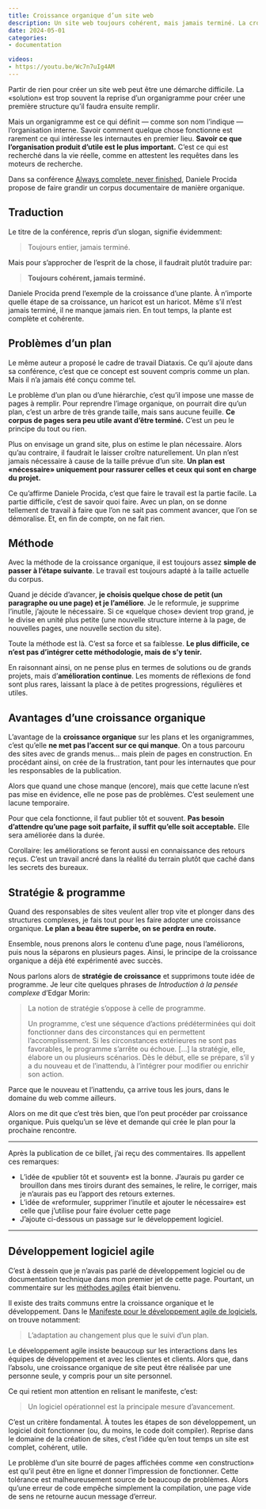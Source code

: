 ```yaml
---
title: Croissance organique d’un site web
description: Un site web toujours cohérent, mais jamais terminé. La croissance organique permet d’évoluer progressivement sans mettre l’accent sur les faiblesses et les problèmes. Et ça fonctionne!
date: 2024-05-01
categories:
- documentation

videos:
- https://youtu.be/Wc7n7uIg4AM
---
```


Partir de rien pour créer un site web peut être une démarche difficile. La «solution» est trop souvent la reprise d’un organigramme pour créer une première structure qu’il faudra ensuite remplir.

Mais un organigramme est ce qui définit — comme son nom l’indique — l’organisation interne. Savoir comment quelque chose fonctionne est rarement ce qui intéresse les internautes en premier lieu. **Savoir ce que l’organisation produit d’utile est le plus important.** C’est ce qui est recherché dans la vie réelle, comme en attestent les requêtes dans les moteurs de recherche.

Dans sa conférence [Always complete, never finished](https://www.writethedocs.org/videos/portland/2021/always-complete-never-finished-daniele-procida/), Daniele Procida propose de faire grandir un corpus documentaire de manière organique.

## Traduction

Le titre de la conférence, repris d’un slogan, signifie évidemment:

> Toujours entier, jamais terminé.

Mais pour s’approcher de l’esprit de la chose, il faudrait plutôt traduire par:

> **Toujours cohérent, jamais terminé.**

Daniele Procida prend l’exemple de la croissance d’une plante. À n’importe quelle étape de sa croissance, un haricot est un haricot. Même s’il n’est jamais terminé, il ne manque jamais rien. En tout temps, la plante est complète et cohérente.

## Problèmes d’un plan

Le même auteur a proposé le cadre de travail Diataxis. Ce qu’il ajoute dans sa conférence, c’est que ce concept est souvent compris comme un plan. Mais il n’a jamais été conçu comme tel.

Le problème d’un plan ou d’une hiérarchie, c’est qu’il impose une masse de pages à remplir. Pour reprendre l’image organique, on pourrait dire qu’un plan, c’est un arbre de très grande taille, mais sans aucune feuille. **Ce corpus de pages sera peu utile avant d’être terminé.** C’est un peu le principe du tout ou rien.

Plus on envisage un grand site, plus on estime le plan nécessaire. Alors qu’au contraire, il faudrait le laisser croître naturellement. Un plan n’est jamais nécessaire à cause de la taille prévue d’un site. **Un plan est «nécessaire» uniquement pour rassurer celles et ceux qui sont en charge du projet.**

Ce qu’affirme Daniele Procida, c’est que faire le travail est la partie facile. La partie difficile, c’est de savoir quoi faire. Avec un plan, on se donne tellement de travail à faire que l’on ne sait pas comment avancer, que l’on se démoralise. Et, en fin de compte, on ne fait rien.

## Méthode

Avec la méthode de la croissance organique, il est toujours assez **simple de passer à l’étape suivante**. Le travail est toujours adapté à la taille actuelle du corpus.

Quand je décide d’avancer, **je choisis quelque chose de petit (un paragraphe ou une page) et je l’améliore**. Je le reformule, je supprime l’inutile, j’ajoute le nécessaire. Si ce «quelque chose» devient trop grand, je le divise en unité plus petite (une nouvelle structure interne à la page, de nouvelles pages, une nouvelle section du site).

Toute la méthode est là. C’est sa force et sa faiblesse. **Le plus difficile, ce n’est pas d’intégrer cette méthodologie, mais de s’y tenir.**

En raisonnant ainsi, on ne pense plus en termes de solutions ou de grands projets, mais d’**amélioration continue**. Les moments de réflexions de fond sont plus rares, laissant la place à de petites progressions, régulières et utiles.

## Avantages d’une croissance organique

L’avantage de la **croissance organique** sur les plans et les organigrammes, c’est qu’elle **ne met pas l’accent sur ce qui manque**. On a tous parcouru des sites avec de grands menus… mais plein de pages en construction. En procédant ainsi, on crée de la frustration, tant pour les internautes que pour les responsables de la publication.

Alors que quand une chose manque (encore), mais que cette lacune n’est pas mise en évidence, elle ne pose pas de problèmes. C’est seulement une lacune temporaire.

Pour que cela fonctionne, il faut publier tôt et souvent. **Pas besoin d’attendre qu’une page soit parfaite, il suffit qu’elle soit acceptable.** Elle sera améliorée dans la durée.

Corollaire: les améliorations se feront aussi en connaissance des retours reçus. C’est un travail ancré dans la réalité du terrain plutôt que caché dans les secrets des bureaux.

## Stratégie & programme

Quand des responsables de sites veulent aller trop vite et plonger dans des structures complexes, je fais tout pour les faire adopter une croissance organique. **Le plan a beau être superbe, on se perdra en route.**

Ensemble, nous prenons alors le contenu d’une page, nous l’améliorons, puis nous la séparons en plusieurs pages. Ainsi, le principe de la croissance organique a déjà été expérimenté avec succès.

Nous parlons alors de **stratégie de croissance** et supprimons toute idée de programme. Je leur cite quelques phrases de *Introduction à la pensée complexe* d’Edgar Morin:

> La notion de stratégie s’oppose à celle de programme.
>
> Un programme, c’est une séquence d’actions prédéterminées qui doit fonctionner dans des circonstances qui en permettent l’accomplissement. Si les circonstances extérieures ne sont pas favorables, le programme s’arrête ou échoue. […] la stratégie, elle, élabore un ou plusieurs scénarios. Dès le début, elle se prépare, s’il y a du nouveau et de l’inattendu, à l’intégrer pour modifier ou enrichir son action.

Parce que le nouveau et l’inattendu, ça arrive tous les jours, dans le domaine du web comme ailleurs.

Alors on me dit que c’est très bien, que l’on peut procéder par croissance organique. Puis quelqu’un se lève et demande qui crée le plan pour la prochaine rencontre.

----

Après la publication de ce billet, j’ai reçu des commentaires. Ils appellent ces remarques:

- L’idée de «publier tôt et souvent» est la bonne. J’aurais pu garder ce brouillon dans mes tiroirs durant des semaines, le relire, le corriger, mais je n’aurais pas eu l’apport des retours externes.
- L’idée de «reformuler, supprimer l’inutile et ajouter le nécessaire» est celle que j’utilise pour faire évoluer cette page
- J’ajoute ci-dessous un passage sur le développement logiciel.

----

## Développement logiciel agile

C’est à dessein que je n’avais pas parlé de développement logiciel ou de documentation technique dans mon premier jet de cette page. Pourtant, un commentaire sur les [méthodes agiles](https://fr.wikipedia.org/wiki/M%C3%A9thode_agile) était bienvenu.

Il existe des traits communs entre la croissance organique et le développement. Dans le [Manifeste pour le développement agile de logiciels](https://agilemanifesto.org/iso/fr/manifesto.html), on trouve notamment:

> L’adaptation au changement plus que le suivi d’un plan.

Le développement agile insiste beaucoup sur les interactions dans les équipes de développement et avec les clientes et clients. Alors que, dans l’absolu, une croissance organique de site peut être réalisée par une personne seule, y compris pour un site personnel.

Ce qui retient mon attention en relisant le manifeste, c’est:

> Un logiciel opérationnel est la principale mesure d’avancement.

C’est un critère fondamental. À toutes les étapes de son développement, un logiciel doit fonctionner (ou, du moins, le code doit compiler). Reprise dans le domaine de la création de sites, c’est l’idée qu’en tout temps un site est complet, cohérent, utile.

Le problème d’un site bourré de pages affichées comme «en construction» est qu’il peut être en ligne et donner l’impression de fonctionner. Cette tolérance est malheureusement source de beaucoup de problèmes. Alors qu’une erreur de code empêche simplement la compilation, une page vide de sens ne retourne aucun message d’erreur.
